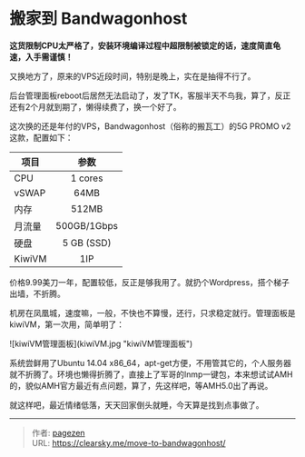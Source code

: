 # 搬家到 Bandwagonhost


**这货限制CPU太严格了，安装环境编译过程中超限制被锁定的话，速度简直龟速，入手需谨慎！**

又换地方了，原来的VPS近段时间，特别是晚上，实在是抽得不行了。

后台管理面板reboot后居然无法启动了，发了TK，客服半天不鸟我，算了，反正还有2个月就到期了，懒得续费了，换一个好了。

这次换的还是年付的VPS，Bandwagonhost（俗称的搬瓦工）的5G PROMO v2这款，配置如下：

| 项目     |     参数      |
| ------ | :---------: |
| CPU    |   1 cores   |
| vSWAP  |    64MB     |
| 内存     |    512MB    |
| 月流量    | 500GB/1Gbps |
| 硬盘     | 5 GB (SSD)  |
| KiwiVM |     1IP     |

价格9.99美刀一年，配置较低，反正是够我用了。就扔个Wordpress，搭个梯子出墙，不折腾。

机房在凤凰城，速度嘛，一般，不快也不算慢，还行，只求稳定就行。管理面板是kiwiVM，第一次用，简单明了：

![kiwiVM管理面板](kiwiVM.jpg &#34;kiwiVM管理面板&#34;)

系统尝鲜用了Ubuntu 14.04 x86_64，apt-get方便，不用管其它的，个人服务器就不折腾了。环境也懒得折腾了，直接上了军哥的lnmp一键包，本来想试试AMH的，貌似AMH官方最近有点问题，算了，先这样吧，等AMH5.0出了再说。

就这样吧，最近情绪低落，天天回家倒头就睡，今天算是找到点事做了。


---

> 作者: [pagezen](http://clearsky.me/)  
> URL: https://clearsky.me/move-to-bandwagonhost/  

